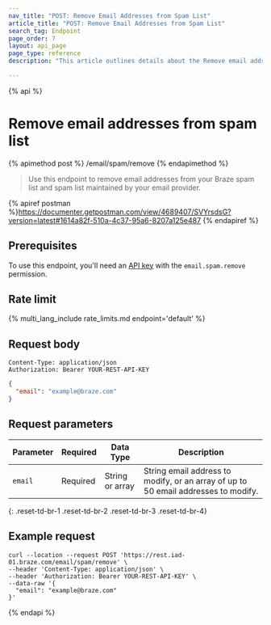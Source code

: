 ```yaml
---
nav_title: "POST: Remove Email Addresses from Spam List"
article_title: "POST: Remove Email Addresses from Spam List"
search_tag: Endpoint
page_order: 7
layout: api_page
page_type: reference
description: "This article outlines details about the Remove email addresses from the spam list Braze endpoint."

---
```

{% api %}
# Remove email addresses from spam list
{% apimethod post %}
/email/spam/remove
{% endapimethod %}

> Use this endpoint to remove email addresses from your Braze spam list and spam list maintained by your email provider.

{% apiref postman %}https://documenter.getpostman.com/view/4689407/SVYrsdsG?version=latest#1614a82f-510a-4c37-95a6-8207a125e487 {% endapiref %}

## Prerequisites

To use this endpoint, you'll need an [API key]({{site.baseurl}}/api/basics#rest-api-key/) with the `email.spam.remove` permission.

## Rate limit

{% multi_lang_include rate_limits.md endpoint='default' %}

## Request body
```
Content-Type: application/json
Authorization: Bearer YOUR-REST-API-KEY
```

```json
{
  "email": "example@braze.com"
}
```

## Request parameters

| Parameter | Required | Data Type | Description |
| ----------|-----------| --------|------- |
| `email` | Required | String or array | String email address to modify, or an array of up to 50 email addresses to modify. |
{: .reset-td-br-1 .reset-td-br-2 .reset-td-br-3  .reset-td-br-4}

## Example request
```
curl --location --request POST 'https://rest.iad-01.braze.com/email/spam/remove' \
--header 'Content-Type: application/json' \
--header 'Authorization: Bearer YOUR-REST-API-KEY' \
--data-raw '{
  "email": "example@braze.com"
}'
```
{% endapi %}

